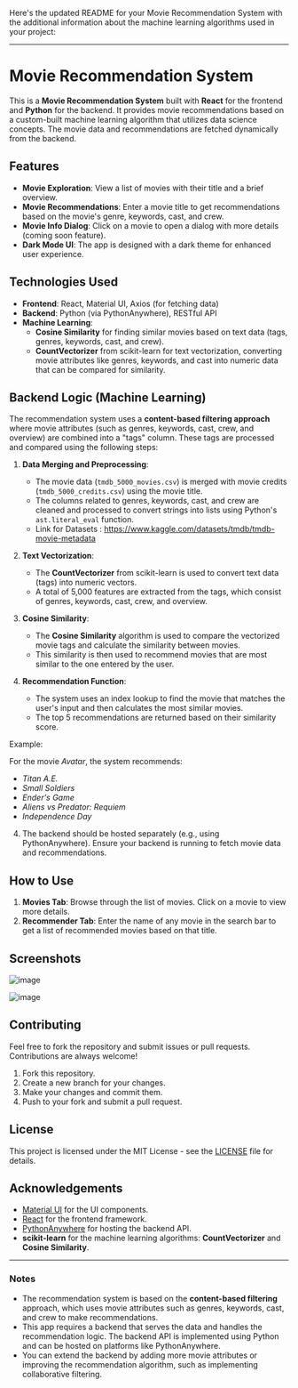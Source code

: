 Here's the updated README for your Movie Recommendation System with the additional information about the machine learning algorithms used in your project:

---

# Movie Recommendation System

This is a **Movie Recommendation System** built with **React** for the frontend and **Python** for the backend. It provides movie recommendations based on a custom-built machine learning algorithm that utilizes data science concepts. The movie data and recommendations are fetched dynamically from the backend.

## Features

- **Movie Exploration**: View a list of movies with their title and a brief overview.
- **Movie Recommendations**: Enter a movie title to get recommendations based on the movie's genre, keywords, cast, and crew.
- **Movie Info Dialog**: Click on a movie to open a dialog with more details (coming soon feature).
- **Dark Mode UI**: The app is designed with a dark theme for enhanced user experience.

## Technologies Used

- **Frontend**: React, Material UI, Axios (for fetching data)
- **Backend**: Python (via PythonAnywhere), RESTful API
- **Machine Learning**: 
    - **Cosine Similarity** for finding similar movies based on text data (tags, genres, keywords, cast, and crew).
    - **CountVectorizer** from scikit-learn for text vectorization, converting movie attributes like genres, keywords, and cast into numeric data that can be compared for similarity.
  
## Backend Logic (Machine Learning)

The recommendation system uses a **content-based filtering approach** where movie attributes (such as genres, keywords, cast, crew, and overview) are combined into a "tags" column. These tags are processed and compared using the following steps:

1. **Data Merging and Preprocessing**: 
   - The movie data (`tmdb_5000_movies.csv`) is merged with movie credits (`tmdb_5000_credits.csv`) using the movie title.
   - The columns related to genres, keywords, cast, and crew are cleaned and processed to convert strings into lists using Python's `ast.literal_eval` function.
   - Link for Datasets : https://www.kaggle.com/datasets/tmdb/tmdb-movie-metadata
     
2. **Text Vectorization**:
   - The **CountVectorizer** from scikit-learn is used to convert text data (tags) into numeric vectors.
   - A total of 5,000 features are extracted from the tags, which consist of genres, keywords, cast, crew, and overview.

3. **Cosine Similarity**:
   - The **Cosine Similarity** algorithm is used to compare the vectorized movie tags and calculate the similarity between movies.
   - This similarity is then used to recommend movies that are most similar to the one entered by the user.

4. **Recommendation Function**:
   - The system uses an index lookup to find the movie that matches the user's input and then calculates the most similar movies.
   - The top 5 recommendations are returned based on their similarity score.

Example:

For the movie *Avatar*, the system recommends:
- *Titan A.E.*
- *Small Soldiers*
- *Ender's Game*
- *Aliens vs Predator: Requiem*
- *Independence Day*


4. The backend should be hosted separately (e.g., using PythonAnywhere). Ensure your backend is running to fetch movie data and recommendations.

## How to Use

1. **Movies Tab**: Browse through the list of movies. Click on a movie to view more details.
2. **Recommender Tab**: Enter the name of any movie in the search bar to get a list of recommended movies based on that title.

## Screenshots

![image](https://github.com/user-attachments/assets/b3e1aa77-c58a-40af-a01b-7894aaf48f7c)

![image](https://github.com/user-attachments/assets/3649a20b-85cc-4e56-9a02-8f752d23ad9f)


## Contributing

Feel free to fork the repository and submit issues or pull requests. Contributions are always welcome!

1. Fork this repository.
2. Create a new branch for your changes.
3. Make your changes and commit them.
4. Push to your fork and submit a pull request.

## License

This project is licensed under the MIT License - see the [LICENSE](./LICENSE) file for details.

## Acknowledgements

- [Material UI](https://mui.com/) for the UI components.
- [React](https://reactjs.org/) for the frontend framework.
- [PythonAnywhere](https://www.pythonanywhere.com/) for hosting the backend API.
- **scikit-learn** for the machine learning algorithms: **CountVectorizer** and **Cosine Similarity**.

---

### Notes

- The recommendation system is based on the **content-based filtering** approach, which uses movie attributes such as genres, keywords, cast, and crew to make recommendations.
- This app requires a backend that serves the data and handles the recommendation logic. The backend API is implemented using Python and can be hosted on platforms like PythonAnywhere.
- You can extend the backend by adding more movie attributes or improving the recommendation algorithm, such as implementing collaborative filtering.

